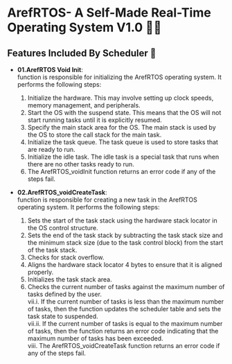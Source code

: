 # ArefRTOS- A Self-Made Real-Time Operating System V1.0 👨‍💻

## Features Included By Scheduler 🚀

- **01.ArefRTOS Void Init**:  
  function is responsible for initializing the ArefRTOS operating system. It performs the following steps:  
  01. Initialize the hardware. This may involve setting up clock speeds, memory management, and peripherals.  
  02. Start the OS with the suspend state. This means that the OS will not start running tasks until it is explicitly resumed.  
  03. Specify the main stack area for the OS. The main stack is used by the OS to store the call stack for the main task.  
  04. Initialize the task queue. The task queue is used to store tasks that are ready to run.  
  05. Initialize the idle task. The idle task is a special task that runs when there are no other tasks ready to run.  
  06. The ArefRTOS_voidInit function returns an error code if any of the steps fail.

- **02.ArefRTOS_voidCreateTask**:  
  function is responsible for creating a new task in the ArefRTOS operating system. It performs the following steps:  
  01. Sets the start of the task stack using the hardware stack locator in the OS control structure.  
  02. Sets the end of the task stack by subtracting the task stack size and the minimum stack size (due to the task control block) from the start of the task stack.  
  03. Checks for stack overflow.  
  04. Aligns the hardware stack locator 4 bytes to ensure that it is aligned properly.  
  05. Initializes the task stack area.  
  06. Checks the current number of tasks against the maximum number of tasks defined by the user.  
  vii.i. If the current number of tasks is less than the maximum number of tasks, then the function updates the scheduler table and sets the task state to suspended.   
  vii.ii. If the current number of tasks is equal to the maximum number of tasks, then the function returns an error code indicating that the maximum number of tasks 
        has been exceeded.     
  viii. The ArefRTOS_voidCreateTask function returns an error code if any of the steps fail.  
